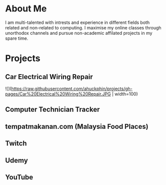 # About Me

I am multi-talented with intrests and experience in different fields both related and non-related to computing. I maximise my online classes through unorthodox channels and pursue non-academic affilated projects in my spare time. 

# Projects 

## Car Electrical Wiring Repair
![](https://raw.githubusercontent.com/ahuckphin/projects/gh-pages/Car%20Electrical%20Wiring%20Repair.JPG | width=100)

## Computer Technician Tracker

## tempatmakanan.com (Malaysia Food Places) 

## Twitch

## Udemy

## YouTube
